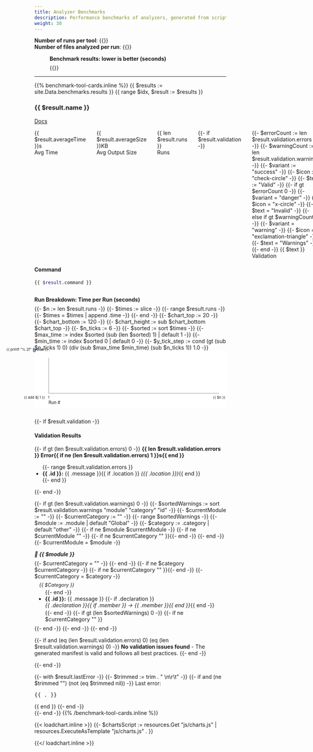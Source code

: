 ```yaml
---
title: Analyzer Benchmarks
description: Performance benchmarks of analyzers, generated from scripts/benchmark.sh.
weight: 30
---
```


**Number of runs per tool**: {{<benchmark-runs>}}  
**Number of files analyzed per run**: {{<benchmark-files>}}

<figure class="benchmarks-bar-chart" role="group" aria-labelledby="bar-caption">
  <figcaption id="bar-caption" style="font-weight:bold;margin-bottom:0.5em;">
    Benchmark results: lower is better (seconds)
  </figcaption>
  {{<benchmark-bar-chart>}}
</figure>

---

<style>
:root {
  color-scheme: light dark;
}

line-chart, bar-chart {
  display: block;
}

line-chart svg {
  background: light-dark(var(--sl-panel-background-color, #ffffff), var(--sl-panel-background-color, #1a1a1a));
  overflow: visible;
}

.analyzer-tool-stats {
  display: flex;
  gap: 2em;
  margin: 1em 0;
}

.run-breakdown-figure {
  margin: 2em 0;
  
  figcaption {
    font-weight: bold;
    margin-bottom: 0.5em;
  }
}

bar-chart {
  --bar-fill: light-dark(#e5e7eb, #23272f);
  --bar-text: light-dark(#222, #eee);
  --bar-label: light-dark(#555, #bbb);

  .bar {
    &.perf-best  { --bar-fill: light-dark(#22c55e, #15803d); }
    &.perf-good  { --bar-fill: light-dark(#a3e635, #65a30d); }
    &.perf-mid   { --bar-fill: light-dark(#facc15, #ca8a04); }
    &.perf-worst { --bar-fill: light-dark(#ef4444, #b91c1c); }
  }

  .bar-label {
    fill: var(--bar-text);
    font-weight: 500;
  }
  
  .bar-value {
    fill: var(--bar-label);
    font-variant-numeric: tabular-nums;
  }
  
  text {
    pointer-events: none;
  }
}

json-viewer {
  --background-color: transparent; 
}
</style>

<div class="tool-cards">
{{% benchmark-tool-cards.inline %}}
{{ $results := site.Data.benchmarks.results }}
{{ range $idx, $result := $results }}
<section class="analyzer-tool-card">

### {{ $result.name }}

<sl-tag size="small" pill>
  <sl-icon slot="prefix" name="code"></sl-icon>
  <a href="{{ $result.docsUrl }}" target="_blank">
    Docs
    <sl-icon slot="suffix" name="box-arrow-up-right"></sl-icon>
  </a>
</sl-tag>

<div class="analyzer-tool-stats" style="">
  <div>
    <sl-badge variant="success" pill>
      <sl-icon slot="prefix" name="clock"></sl-icon>
      {{ $result.averageTime }}s
    </sl-badge>
    <div class="analyzer-tool-label">Avg Time</div>
  </div>
  <div>
    <sl-badge variant="neutral" pill>
      <sl-icon slot="prefix" name="file-text"></sl-icon>
      {{ $result.averageSize }}KB
    </sl-badge>
    <div class="analyzer-tool-label">Avg Output Size</div>
  </div>
  <div>
    <sl-badge variant="warning" pill>
      <sl-icon slot="prefix" name="hash"></sl-icon>
      {{ len $result.runs }}
    </sl-badge>
    <div class="analyzer-tool-label">Runs</div>
  </div>
  {{- if $result.validation -}}
  <div>
    {{- $errorCount := len $result.validation.errors -}}
    {{- $warningCount := len $result.validation.warnings -}}
    {{- $variant := "success" -}}
    {{- $icon := "check-circle" -}}
    {{- $text := "Valid" -}}
    {{- if gt $errorCount 0 -}}
      {{- $variant = "danger" -}}
      {{- $icon = "x-circle" -}}
      {{- $text = "Invalid" -}}
    {{- else if gt $warningCount 0 -}}
      {{- $variant = "warning" -}}
      {{- $icon = "exclamation-triangle" -}}
      {{- $text = "Warnings" -}}
    {{- end -}}
    <sl-badge variant="{{ $variant }}" pill>
      <sl-icon slot="prefix" name="{{ $icon }}"></sl-icon>
      {{ $text }}
    </sl-badge>
    <div class="analyzer-tool-label">Validation</div>
  </div>
  {{- end -}}
</div>


#### Command
```bash
{{ $result.command }}
```

<figure class="run-breakdown-figure">
  <figcaption>Run Breakdown: Time per Run (seconds)</figcaption>
  <line-chart>
    {{- $n := len $result.runs -}}
    {{- $times := slice -}}
    {{- range $result.runs -}}
      {{- $times = $times | append .time -}}
    {{- end -}}
    {{- $chart_top := 20 -}}
    {{- $chart_bottom := 120 -}}
    {{- $chart_height := sub $chart_bottom $chart_top -}}
    {{- $n_ticks := 6 -}}
    {{- $sorted := sort $times -}}
    {{- $max_time := index $sorted (sub (len $sorted) 1) | default 1 -}}
    {{- $min_time := index $sorted 0 | default 0 -}}
    {{- $y_tick_step := cond (gt (sub $n_ticks 1) 0) (div (sub $max_time $min_time) (sub $n_ticks 1)) 1.0 -}}
    <svg viewBox="0 0 540 160" data-points='[{{ delimit $times ", " }}]'>
      <!-- Axes -->
      <line x1="40" y1="120" x2="520" y2="120" stroke="var(--sl-panel-border-color, #888)" stroke-width="1"/>
      <line x1="40" y1="20" x2="40" y2="120" stroke="var(--sl-panel-border-color, #888)" stroke-width="1"/>
      <!-- Y labels and ticks -->
      {{- range $i := seq 0 (sub $n_ticks 1) -}}
        {{- $value := add $min_time (mul $y_tick_step $i) -}}
        {{- $y := sub $chart_bottom (div (mul $chart_height (sub $value $min_time)) (cond (ne $max_time $min_time) (sub $max_time $min_time) 1)) -}}
        <text x="38" y="{{ add $y 3 }}" font-size="10" text-anchor="end" fill="var(--chart-label-color, var(--sl-color-neutral-900, currentColor))">{{ printf "%.2f" $value }}</text>
        <line x1="40" y1="{{ $y }}" x2="44" y2="{{ $y }}" stroke="var(--sl-panel-border-color, #888)" stroke-width="1"/>
      {{- end -}}
      {{- $.Scratch.Set "points" "" -}}
      {{- range $i, $t := $times -}}
        {{- $x := add 40 (cond (eq $n 1) 0 (div (mul 480 $i) (sub $n 1))) -}}
        {{- $y := sub 120 (div (mul 100 (sub $t $min_time)) (cond (ne $max_time $min_time) (sub $max_time $min_time) 1)) -}}
        {{- $.Scratch.Add "points" (printf "%d,%g " $x $y) -}}
      {{- end -}}
      <polyline fill="none" stroke="var(--chart-line-stroke, var(--sl-color-primary-600, #4e79a7))" stroke-width="2" points="{{ $.Scratch.Get "points" }}"/>
      <!-- Dots for each run -->
      {{- range $i, $t := $times -}}
        <circle cx="{{ add 40 (cond (eq $n 1) 0 (div (mul 480 $i) (sub $n 1))) }}" cy="{{ sub 120 (div (mul 100 (sub $t $min_time)) (cond (ne $max_time $min_time) (sub $max_time $min_time) 1)) }}" r="3" class="run-point" data-run="{{ add $i 1 }}" data-time="{{ $t }}" fill="var(--chart-point-fill, var(--sl-tooltip-background-color, #b3c9e5))" stroke="var(--chart-point-stroke, var(--sl-tooltip-border-color, #4e79a7))" stroke-width="2" />
      {{- end -}}
    <!-- X labels (every 10 runs, always last) -->
    {{- if gt $n 1 -}}
      {{- $last := cond (gt (sub $n 1) 0) (sub $n 1) 0 -}}
      {{- range $j := seq 0 $last 10 -}}
        <text x="{{ add 40 (div (mul 480 $j) (sub $n 1)) }}" y="135" font-size="10" text-anchor="middle" fill="var(--chart-label-color, var(--sl-color-neutral-900, currentColor))">{{ add $j 1 }}</text>
      {{- end -}}
      <text x="520" y="135" font-size="10" text-anchor="middle" fill="var(--chart-label-color, var(--sl-color-neutral-900, currentColor))">{{ $n }}</text>
    {{- else -}}
      <text x="40" y="135" font-size="10" text-anchor="middle" fill="var(--chart-label-color, var(--sl-color-neutral-900, currentColor))">1</text>
    {{- end -}}
      <text x="40" y="150" font-size="12" text-anchor="start" fill="var(--chart-label-color, var(--sl-color-neutral-900, currentColor))">Run #</text>
    </svg>
  </line-chart>
</figure>

{{- if $result.validation -}}

<h4>Validation Results</h4>

{{- if gt (len $result.validation.errors) 0 -}}
<sl-alert variant="danger" open>
  <sl-icon slot="icon" name="exclamation-triangle"></sl-icon>
  <strong>{{ len $result.validation.errors }} Error{{ if ne (len $result.validation.errors) 1 }}s{{ end }}</strong>
  <ul style="margin-top: 0.5em; padding-left: 1.5em;">
  {{- range $result.validation.errors }}
    <li><strong>{{ .id }}:</strong> {{ .message }}{{ if .location }} <em>({{ .location }})</em>{{ end }}</li>
  {{- end }}
  </ul>
</sl-alert>
{{- end -}}

{{- if gt (len $result.validation.warnings) 0 -}}
<sl-details summary="⚠️ {{ len $result.validation.warnings }} Warning{{ if ne (len $result.validation.warnings) 1 }}s{{ end }} Found">
  {{- $sortedWarnings := sort $result.validation.warnings "module" "category" "id" -}}
  {{- $currentModule := "" -}}
  {{- $currentCategory := "" -}}
  {{- range $sortedWarnings -}}
    {{- $module := .module | default "Global" -}}
    {{- $category := .category | default "other" -}}
    {{- if ne $module $currentModule -}}
      {{- if ne $currentModule "" -}}
        {{- if ne $currentCategory "" }}</ul>{{- end -}}
      {{- end -}}
      {{- $currentModule = $module -}}
      <h5 style="margin-top: 1em; margin-bottom: 0.5em; color: var(--sl-color-orange-600);">
        📄 {{ $module }}
      </h5>
      {{- $currentCategory = "" -}}
    {{- end -}}
    {{- if ne $category $currentCategory -}}
      {{- if ne $currentCategory "" }}</ul>{{- end -}}
      {{- $currentCategory = $category -}}
      <h6 style="margin: 0.5em 0 0.25em 1em; font-size: 0.9em; color: var(--sl-color-orange-500); text-transform: capitalize;">
        {{ $category }}
      </h6>
      <ul style="margin: 0 0 0.5em 2em; padding: 0;">
    {{- end -}}
    <li style="margin-bottom: 0.25em;">
      <strong>{{ .id }}:</strong> {{ .message }}
      {{- if .declaration }}<br><em>{{ .declaration }}{{ if .member }} → {{ .member }}{{ end }}</em>{{ end -}}
    </li>
  {{- end -}}
  {{- if gt (len $sortedWarnings) 0 -}}
    {{- if ne $currentCategory "" }}</ul>{{- end -}}
  {{- end -}}
</sl-details>
{{- end -}}

{{- if and (eq (len $result.validation.errors) 0) (eq (len $result.validation.warnings) 0) -}}
<sl-alert variant="success" open>
  <sl-icon slot="icon" name="check-circle"></sl-icon>
  <strong>No validation issues found</strong> - The generated manifest is valid and follows all best practices.
</sl-alert>
{{- end -}}

{{- end -}}

<sl-details summary="Last Output (JSON)" class="json-disclosure" data-json-url="{{ $result.lastOutputUrl | relURL }}" data-idx="{{ $idx }}">
<sl-spinner style="font-size: 3rem;"></sl-spinner>
<json-viewer id="json-viewer-{{ $idx }}" style="display: none;"></json-viewer>
</sl-details>
{{- with $result.lastError -}}
  {{- $trimmed := trim . " \n\r\t" -}}
  {{- if and (ne $trimmed "") (not (eq $trimmed nil)) -}}
    <sl-alert variant="danger" open>
      <sl-icon slot="icon" name="exclamation-triangle"></sl-icon>
      Last error: <pre>{{ . }}</pre>
    </sl-alert>
  {{ end }}
{{- end -}}
</section>
  {{- end -}}
{{% /benchmark-tool-cards.inline %}}

</div>

{{< loadchart.inline >}}
{{- $chartsScript := resources.Get "js/charts.js" | resources.ExecuteAsTemplate "js/charts.js" . }}
<script type="module" src="{{ $chartsScript.Permalink }}"></script>
{{</ loadchart.inline >}}
<script type="module" src="https://cdn.jsdelivr.net/npm/@shoelace-style/shoelace@2.16.0/cdn/shoelace.js"></script>
<link id="shoelace-light" rel="stylesheet" href="https://cdn.jsdelivr.net/npm/@shoelace-style/shoelace@2.16.0/dist/themes/light.css">
<link id="shoelace-dark" rel="stylesheet" href="https://cdn.jsdelivr.net/npm/@shoelace-style/shoelace@2.16.0/dist/themes/dark.css" disabled>
<link id="hljs-light" rel="stylesheet" href="https://cdn.jsdelivr.net/npm/@highlightjs/cdn-assets@11/styles/github.min.css">
<link id="hljs-dark" rel="stylesheet" href="https://cdn.jsdelivr.net/npm/@highlightjs/cdn-assets@11/styles/github-dark.min.css" disabled>

<script type="module">
// Import json-viewer for the page
import 'https://unpkg.com/@alenaksu/json-viewer@2.0.1/dist/json-viewer.bundle.js';
</script>
